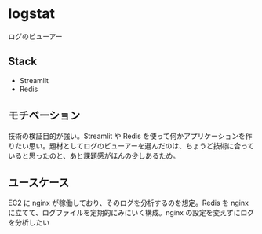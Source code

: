 # logstat

ログのビューアー

## Stack
- Streamlit
- Redis

## モチベーション

技術の検証目的が強い。Streamlit や Redis を使って何かアプリケーションを作りたい思い。題材としてログのビューアーを選んだのは、ちょうど技術に合っていると思ったのと、あと課題感がほんの少しあるため。

## ユースケース

EC2 に nginx が稼働しており、そのログを分析するのを想定。Redis を nginx に立てて、ログファイルを定期的にみにいく構成。nginx の設定を変えずにログを分析したい
